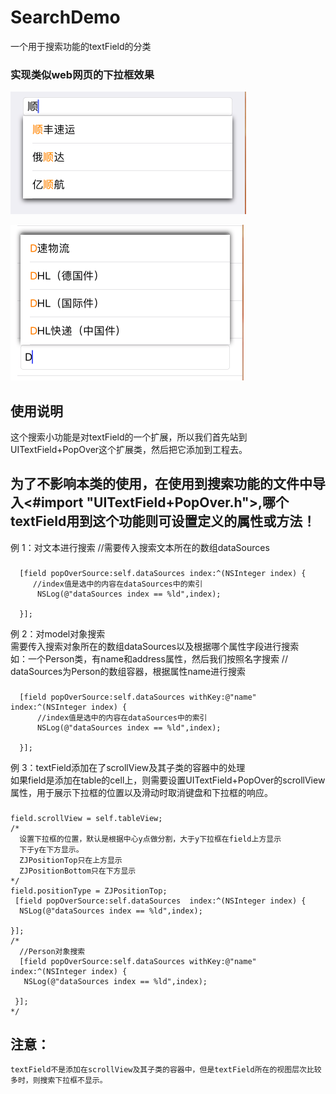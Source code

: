 # SearchDemo
一个用于搜索功能的textField的分类

### 实现类似web网页的下拉框效果
![image](https://github.com/zhuzhuxingtianxia/SearchDemo/blob/master/1.png)

![image](https://github.com/zhuzhuxingtianxia/SearchDemo/blob/master/2.png)

## 使用说明
  这个搜索小功能是对textField的一个扩展，所以我们首先站到UITextField+PopOver这个扩展类，然后把它添加到工程去。
## 为了不影响本类的使用，在使用到搜索功能的文件中导入<#import "UITextField+PopOver.h">,哪个textField用到这个功能则可设置定义的属性或方法！

例 1：对文本进行搜索
        //需要传入搜索文本所在的数组dataSources
###
      [field popOverSource:self.dataSources index:^(NSInteger index) {
         //index值是选中的内容在dataSources中的索引
          NSLog(@"dataSources index == %ld",index);

      }];

例 2：对model对象搜索
    <br>需要传入搜索对象所在的数组dataSources以及根据哪个属性字段进行搜索
    <br> 如：一个Person类，有name和address属性，然后我们按照名字搜索
      // dataSources为Person的数组容器，根据属性name进行搜索
###    
      [field popOverSource:self.dataSources withKey:@"name" index:^(NSInteger index) {
          //index值是选中的内容在dataSources中的索引
          NSLog(@"dataSources index == %ld",index);

      }];
     

例 3：textField添加在了scrollView及其子类的容器中的处理
    <br>如果field是添加在table的cell上，则需要设置UITextField+PopOver的scrollView属性，用于展示下拉框的位置以及滑动时取消键盘和下拉框的响应。
###
    field.scrollView = self.tableView;
    /*
      设置下拉框的位置，默认是根据中心y点做分割，大于y下拉框在field上方显示
      下于y在下方显示。
      ZJPositionTop只在上方显示
      ZJPositionBottom只在下方显示
    */
    field.positionType = ZJPositionTop;
     [field popOverSource:self.dataSources  index:^(NSInteger index) {
      NSLog(@"dataSources index == %ld",index);

    }];
    /*
      //Person对象搜索
      [field popOverSource:self.dataSources withKey:@"name" index:^(NSInteger index) {
       NSLog(@"dataSources index == %ld",index);

     }];
    */
###
## 注意：
    textField不是添加在scrollView及其子类的容器中，但是textField所在的视图层次比较多时，则搜索下拉框不显示。


###


